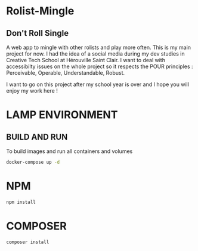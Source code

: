 # Rolist-Mingle
## Don't Roll Single
A web app to mingle with other rolists and play more often.
This is my main project for now. I had the idea of a social media during my dev studies in Creative Tech School at Hérouville Saint Clair.
I want to deal with accessibilty issues on the whole project so it respects the POUR principles : Perceivable, Operable, Understandable, Robust.

I want to go on this project after my school year is over and I hope you will enjoy my work here !

# LAMP ENVIRONMENT

## BUILD AND RUN

To build images and run all containers and volumes

```sh
docker-compose up -d
```

# NPM

```sh
npm install
```

# COMPOSER

```sh
composer install
```
